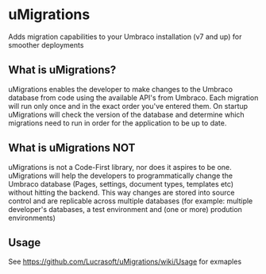 uMigrations
===========

Adds migration capabilities to your Umbraco installation (v7 and up) for smoother deployments

What is uMigrations?
-----------

uMigrations enables the developer to make changes to the Umbraco database from code using the available API's from Umbraco. Each migration will run only once and in the exact order you've entered them. On startup uMigrations will check the version of the database and determine which migrations need to run in order for the application to be up to date.

What is uMigrations NOT
-----------

uMigrations is not a Code-First library, nor does it aspires to be one. uMigrations will help the developers to programmatically change the Umbraco database (Pages, settings, document types, templates etc) without hitting the backend. This way changes are stored into source control and are replicable across multiple databases (for example: multiple developer's databases, a test environment and (one or more) prodution environments)

Usage
-----------

See https://github.com/Lucrasoft/uMigrations/wiki/Usage for exmaples

